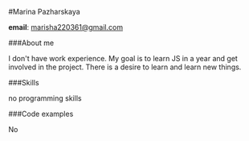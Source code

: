 #Marina Pazharskaya

**email**: marisha220361@gmail.com

###About me

I don't have work experience. My goal is to learn JS in a year
and get involved in the project. There is a desire to learn and learn new things.

###Skills

no programming skills

###Code examples

No